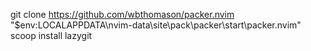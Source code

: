 git clone https://github.com/wbthomason/packer.nvim "$env:LOCALAPPDATA\nvim-data\site\pack\packer\start\packer.nvim"
scoop install lazygit